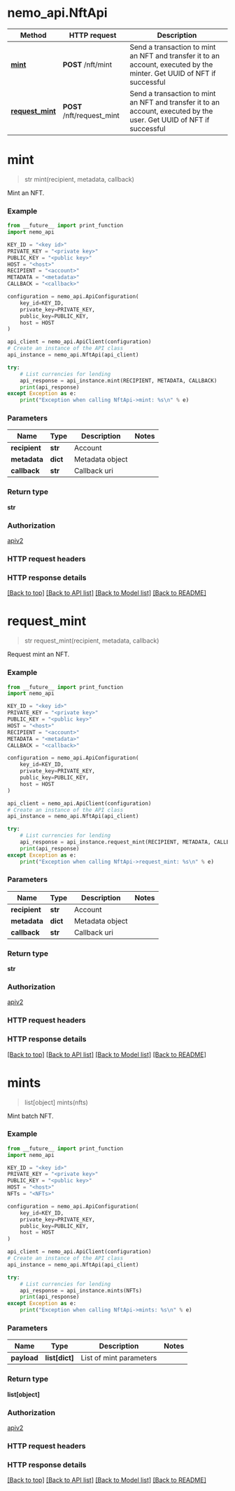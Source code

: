 # nemo_api.NftApi

Method | HTTP request | Description
------------- | ------------- | -------------
[**mint**](NftApi.md#mint) | **POST** /nft/mint | Send a transaction to mint an NFT and transfer it to an account, executed by the minter. Get UUID of NFT if successful
[**request_mint**](NftApi.md#request_mint) | **POST** /nft/request_mint | Send a transaction to mint an NFT and transfer it to an account, executed by the user. Get UUID of NFT if successful

# **mint**
> str mint(recipient, metadata, callback)

Mint an NFT.

### Example

```python
from __future__ import print_function
import nemo_api

KEY_ID = "<key id>"
PRIVATE_KEY = "<private key>"
PUBLIC_KEY = "<public key>"
HOST = "<host>"
RECIPIENT = "<account>"
METADATA = "<metadata>"
CALLBACK = "<callback>"

configuration = nemo_api.ApiConfiguration(
    key_id=KEY_ID,
    private_key=PRIVATE_KEY,
    public_key=PUBLIC_KEY,
    host = HOST
)

api_client = nemo_api.ApiClient(configuration)
# Create an instance of the API class
api_instance = nemo_api.NftApi(api_client)

try:
    # List currencies for lending
    api_response = api_instance.mint(RECIPIENT, METADATA, CALLBACK)
    print(api_response)
except Exception as e:
    print("Exception when calling NftApi->mint: %s\n" % e)
```

### Parameters

Name | Type | Description  | Notes
------------- | ------------- | ------------- | -------------
 **recipient** | **str**| Account | 
 **metadata** | **dict**| Metadata object | 
 **callback** | **str**| Callback uri | 

### Return type

**str**

### Authorization

[apiv2](./README.md#apiv2)

### HTTP request headers

### HTTP response details

[[Back to top]](#) [[Back to API list]](./README.md#documentation-for-api-endpoints) [[Back to Model list]](./README.md#documentation-for-models) [[Back to README]](./README.md)

# **request_mint**
> str request_mint(recipient, metadata, callback)

Request mint an NFT.

### Example

```python
from __future__ import print_function
import nemo_api

KEY_ID = "<key id>"
PRIVATE_KEY = "<private key>"
PUBLIC_KEY = "<public key>"
HOST = "<host>"
RECIPIENT = "<account>"
METADATA = "<metadata>"
CALLBACK = "<callback>"

configuration = nemo_api.ApiConfiguration(
    key_id=KEY_ID,
    private_key=PRIVATE_KEY,
    public_key=PUBLIC_KEY,
    host = HOST
)

api_client = nemo_api.ApiClient(configuration)
# Create an instance of the API class
api_instance = nemo_api.NftApi(api_client)

try:
    # List currencies for lending
    api_response = api_instance.request_mint(RECIPIENT, METADATA, CALLBACK)
    print(api_response)
except Exception as e:
    print("Exception when calling NftApi->request_mint: %s\n" % e)
```

### Parameters

Name | Type | Description  | Notes
------------- | ------------- | ------------- | -------------
 **recipient** | **str**| Account | 
 **metadata** | **dict**| Metadata object | 
 **callback** | **str**| Callback uri | 

### Return type

**str**

### Authorization

[apiv2](./README.md#apiv2)

### HTTP request headers

### HTTP response details

[[Back to top]](#) [[Back to API list]](./README.md#documentation-for-api-endpoints) [[Back to Model list]](./README.md#documentation-for-models) [[Back to README]](./README.md)

# **mints**
> list[object] mints(nfts)

Mint batch NFT.

### Example

```python
from __future__ import print_function
import nemo_api

KEY_ID = "<key id>"
PRIVATE_KEY = "<private key>"
PUBLIC_KEY = "<public key>"
HOST = "<host>"
NFTs = "<NFTs>"

configuration = nemo_api.ApiConfiguration(
    key_id=KEY_ID,
    private_key=PRIVATE_KEY,
    public_key=PUBLIC_KEY,
    host = HOST
)

api_client = nemo_api.ApiClient(configuration)
# Create an instance of the API class
api_instance = nemo_api.NftApi(api_client)

try:
    # List currencies for lending
    api_response = api_instance.mints(NFTs)
    print(api_response)
except Exception as e:
    print("Exception when calling NftApi->mints: %s\n" % e)
```

### Parameters

Name | Type | Description  | Notes
------------- | ------------- | ------------- | -------------
 **payload** | **list[dict]**| List of mint parameters | 

### Return type

**list[object]**

### Authorization

[apiv2](./README.md#apiv2)

### HTTP request headers

### HTTP response details

[[Back to top]](#) [[Back to API list]](./README.md#documentation-for-api-endpoints) [[Back to Model list]](./README.md#documentation-for-models) [[Back to README]](./README.md)